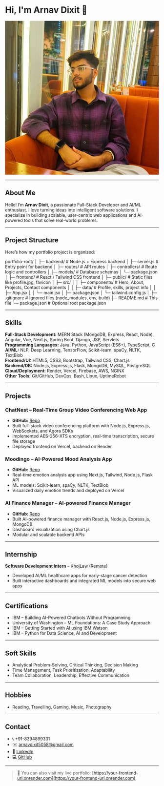 # Hi, I'm Arnav Dixit 👋

![Profile Image](frontend/public/profile.jpg)

---

## About Me
Hello! I’m **Arnav Dixit**, a passionate Full-Stack Developer and AI/ML enthusiast. I love turning ideas into intelligent software solutions. I specialize in building scalable, user-centric web applications and AI-powered tools that solve real-world problems.

---

## Project Structure

Here’s how my portfolio project is organized:

portfolio-root/
│
├─ backend/ # Node.js + Express backend
│ ├─ server.js # Entry point for backend
│ ├─ routes/ # API routes
│ ├─ controllers/ # Route logic and controllers
│ ├─ models/ # Database schemas
│ └─ package.json
│
├─ frontend/ # React / Tailwind CSS frontend
│ ├─ public/ # Static files like profile.jpg, favicon
│ ├─ src/
│ │ ├─ components/ # Hero, About, Projects, Contact components
│ │ ├─ data/ # Profile, skills, project info
│ │ ├─ App.jsx
│ │ └─ main.jsx
│ ├─ package.json
│ └─ tailwind.config.js
│
├─ .gitignore # Ignored files (node_modules, env, build)
├─ README.md # This file
└─ package.json # Optional root package.json


---

## Skills

**Full-Stack Development:** MERN Stack (MongoDB, Express, React, Node), Angular, Vue, Next.js, Spring Boot, Django, JSP, Servlets  
**Programming Languages:** Java, Python, JavaScript (ES6+), TypeScript, C  
**AI/ML:** NLP, Deep Learning, TensorFlow, Scikit-learn, spaCy, NLTK, TextBlob  
**Frontend/UI:** HTML5, CSS3, Bootstrap, Tailwind CSS, Chart.js  
**Backend/DB:** Node.js, Express.js, Flask, MongoDB, MySQL, PostgreSQL  
**Cloud/Deployment:** Render, Vercel, Firebase, AWS, NGINX  
**Other Tools:** Git/GitHub, DevOps, Bash, Linux, UptimeRobot  

---

## Projects

### **ChatNest** – Real-Time Group Video Conferencing Web App  
- **GitHub:** [Repo](https://github.com/arnavdixit25/ChatNest)  
- Built full-stack video conferencing platform with Node.js, Express.js, WebSockets, and Agora SDKs  
- Implemented AES-256-XTS encryption, real-time transcription, secure file storage  
- Deployed frontend on Vercel, backend on Render  

### **Moodingo** – AI-Powered Mood Analysis App  
- **GitHub:** [Repo](#)  
- Real-time emotion analysis app using Next.js, Tailwind, Node.js, Flask API  
- ML models: Scikit-learn, spaCy, NLTK, TextBlob  
- Visualized daily emotion trends and deployed on Vercel  

### **AI Finance Manager** – AI-powered Finance Manager  
- **GitHub:** [Repo](#)  
- Built AI-powered finance manager with React.js, Node.js, Express.js, MongoDB  
- Dashboard visualization using Chart.js  
- Modular and scalable backend APIs  

---

## Internship
**Software Development Intern** – KhojLaw (Remote)  
- Developed AI/ML healthcare apps for early-stage cancer detection  
- Built interactive dashboards and integrated ML models into secure web apps  

---

## Certifications
- IBM – Building AI-Powered Chatbots Without Programming  
- University of Washington – ML Foundations: A Case Study Approach  
- IBM – Getting Started with AI using IBM Watson  
- IBM – Python for Data Science, AI and Development  

---

## Soft Skills
- Analytical Problem-Solving, Critical Thinking, Decision Making  
- Time Management, Task Prioritization, Adaptability  
- Team Collaboration, Leadership, Effective Communication  

---

## Hobbies
- Reading, Travelling, Gaming, Music, Photography  

---

## Contact
- 📞 +91-8394899331  
- ✉️ arnavdixit5058@gmail.com  
- 🔗 [LinkedIn](https://linkedin.com/in/thearnavdixit)  
- 💻 [GitHub](https://github.com/arnavdixit25)  

---

> 💬 You can also visit my live portfolio: [https://your-frontend-url.onrender.com](https://your-frontend-url.onrender.com)
